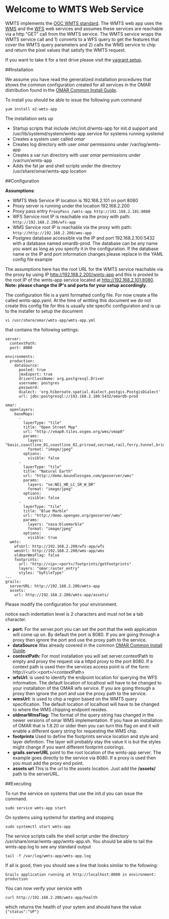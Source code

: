 # Welcome to WMTS Web Service

WMTS implements the [OGC WMTS standard](http://www.opengeospatial.org/standards/wmts).  The WMTS web app uses the [WMS](wms-app.md) and the [WFS](wfs-app.md) web services and assumes these services are reachable via a http "GET" call from the WMTS service.  The WMTS service wraps the WMTS service call and 1) converts to a WFS query to get the features that cover the WMTS query parameters and 2) calls the WMS service to chip and return the pixel values that satisfy the WMTS request.  

If you want to take it for a test drive please visit the [vagrant setup](https://github.com/ossimlabs/ossim-vagrant).

##Installation

We assume you have read the generalized installation procedures that shows the common configuration created for all services in the OMAR distribution found in the [OMAR Common Install Guide](common.md).   

To install you should be able to issue the following yum command

```
yum install o2-wmts-app
```

The installation sets up

* Startup scripts that include /etc/init.d/wmts-app for init.d support and /usr/lib/systemd/system/wmts-app.service for systems running systemd
* Creates a system user called *omar*
* Creates log directory with user *omar* permissions under /var/log/wmts-app
* Creates a var run directory with user *omar* permissions under /var/run/wmts-app
* Adds the fat jar and shell scripts under the directory /usr/share/omar/wmts-app location


##Configuration

**Assumptions**:

* WMTS Web Service IP location is 192.168.2.101 on port 8080
* Proxy server is running under the location 192.168.2.200
* Proxy pass entry `ProxyPass /wmts-app http://192.168.2.101:8080`
* WFS Service root IP is reachable via the proxy with path: `http://192.168.2.200/wfs-app`
* WMS Service root IP is reachable via the proxy with path: `http://http://192.168.2.200/wms-app`
* Postgres database accessible via the IP and port 192.168.2.100:5432 with a database named omardb-prod.  The database can be any name you want as long as you specify it in the configuration. If the database name or the IP and port information changes please replace in the YAML config file example

The assumptions here has the root URL for the WMTS service reachable via the proxy by using IP http://192.168.2.200/wmts-app and this is proxied to the root IP of the wmts-app service located at http://192.168.2.101:8080. **Note: please change the IP's and ports for your setup accordingly**.


The configuration file is a yaml formatted config file.   For now create a file called wmts-app.yaml.  At the time of writting this document we do not create this config file for this is usually site specific configuration and is up to the installer to setup the document

```
vi /usr/share/omar/wmts-app/wmts-app.yml
```

that contains the following settings:

```
server:
  contextPath:
  port: 8080

environments:
  production:
    dataSource:
      pooled: true
      jmxExport: true
      driverClassName: org.postgresql.Driver
      username: postgres
      password:
      dialect: 'org.hibernate.spatial.dialect.postgis.PostgisDialect'
      url: jdbc:postgresql://192.168.2.100:5432/omardb-prod

omar:
  openlayers:
    baseMaps:
      -
        layerType: "tile"
        title: "Open Street Map"
        url: "http://vmap0.tiles.osgeo.org/wms/vmap0"
        params:
          layers: "basic,coastline_01,coastline_02,priroad,secroad,rail,ferry,tunnel,bridge,trail,CAUSE,clabel,statelabel,ctylabel"
          format: "image/jpeg"
        options:
          visible: false
      -
        layerType: "tile"
        title: "Natural Earth"
        url: "http://demo.boundlessgeo.com/geoserver/wms"
        params:
          layers: "ne:NE1_HR_LC_SR_W_DR"
          format: "image/jpeg"
        options:
          visible: false
      -
        layerType: "tile"
        title: "Blue Marble"
        url: "http://demo.opengeo.org/geoserver/wms"
        params:
          layers: "nasa:bluemarble"
          format: "image/jpeg"
        options:
          visible: true
  wmts:
    wfsUrl: http://192.168.2.200/wfs-app/wfs
    wmsUrl: http://192.168.2.200/wms-app/wms
    oldmarWmsFlag: false
    footprints:
      url: "http://<ip>:<port>/footprints/getFootprints"
      layers: "omar:raster_entry"
      styles: "byFileType"
---
grails:
  serverURL: http://192.168.2.200/wmts-app
  assets:
    url: http://192.168.2.200/wmts-app/assets/
```
Please modify the configuration for your environment.

notice each indentation level is 2 characters and must not be a tab character.

* **port:** For the server.port you can set the port that the web application will come up on.  By default the port is 8080.  If you are going through a proxy then ignore the port and use the proxy path to the service.
* **dataSource** Was already covered in the common [OMAR Common Install Guide](common.md).
* **contextPath:** For most installation you will set server.contextPath to empty and proxy the request via a httpd proxy to the port 8080.  If a context path is used then the services access point is of the form: http://\<url>:\<port>/\<contextPath>
* **wfsUrl:** is used to identify the endpoint location for querying the WFS information.  The default location of localhost will have to be changed to your installation of the OMAR wfs service. If you are going through a proxy then ignore the port and use the proxy path to the service.
* **wmsUrl:** is used to chip a region based on the WMTS query specification.  The default location of localhost will have to be changed to where the WMS chipping endpoint resides. 
* **oldmarWmsFlag:** The format of the query string has changed in the newer versions of omar WMS implementation.   If you have an installation of OMAR that is 1.8.20 or older then you can turn this flag on and it will enable a different query string for requesting the WMS chip.
* **footprints** Used to define the footprints service location and style and layer definition.  The layer will probably stay the value it is but the styles might change if you want different footprint colorings.
* **grails.serverURL** point to the root location of the wmts-app server. The example goes directly to the service via 8080.  If a proxy is used then you must add the proxy end point.
* **assets url** This is the url to the assets location.  Just add the **/assets/** path to the serverURL.

##Executing

To run the service on systems that use the init.d you can issue the command.

```
sudo service wmts-app start
```

On systems using systemd for starting and stopping

```
sudo systemctl start wmts-app
```

The service scripts calls the shell script under the directory /usr/share/omar/wmts-app/wmts-app.sh.   You should be able to tail the wmts-app.log to see any standard output

```
tail -f /var/log/wmts-app/wmts-app.log
```

If all is good, then you should see a line that looks similar to the following:

```
Grails application running at http://localhost:8080 in environment: production
```

You can now verify your service with

`curl http://192.168.2.200/wmts-app/health`

which returns the health of your sytem and should have the value `{"status":"UP"}`

